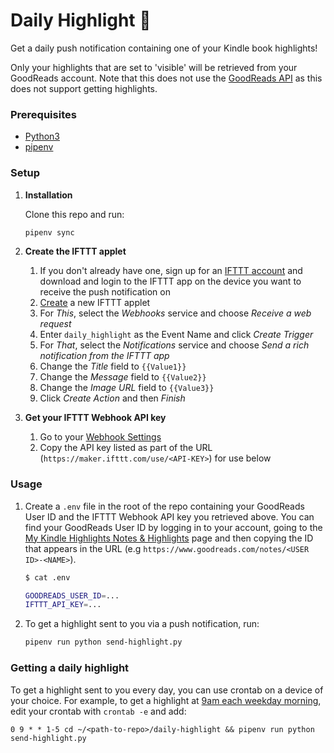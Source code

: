 # Daily Highlight 📖

Get a daily push notification containing one of your Kindle book highlights!

Only your highlights that are set to 'visible' will be retrieved from your
GoodReads account. Note that this does not use the
[GoodReads API](https://www.goodreads.com/api) as this does not support getting
highlights.

### Prerequisites
* [Python3](https://www.python.org/download/releases/3.0/)
* [pipenv](https://pypi.org/project/pipenv/)

### Setup

1. **Installation**

   Clone this repo and run:
   ```bash
   pipenv sync
   ```
1. **Create the IFTTT applet**

   1. If you don't already have one, sign up for an
      [IFTTT account](https://ifttt.com/) and download and login to the IFTTT
      app on the device you want to receive the push notification on
   1. [Create](https://ifttt.com/create) a new IFTTT applet
   1. For _This_, select the _Webhooks_ service and choose
      _Receive a web request_
   1. Enter `daily_highlight` as the Event Name and click _Create Trigger_
   1. For _That_, select the _Notifications_ service and choose
      _Send a rich notification from the IFTTT app_
   1. Change the _Title_ field to `{{Value1}}`
   1. Change the _Message_ field to `{{Value2}}`
   1. Change the _Image URL_ field to `{{Value3}}`
   1. Click _Create Action_ and then _Finish_
1. **Get your IFTTT Webhook API key**
   1. Go to your [Webhook Settings](https://ifttt.com/maker_webhooks/settings)
   1. Copy the API key listed as part of the URL
      (`https://maker.ifttt.com/use/<API-KEY>`) for use below

### Usage

1. Create a `.env` file in the root of the repo containing your GoodReads User
   ID and the IFTTT Webhook API key you retrieved above. You can find your
   GoodReads User ID by logging in to your account, going to the
   [My Kindle Highlights Notes & Highlights](https://www.goodreads.com/notes)
   page and then copying the ID that appears in the URL (e.g
   `https://www.goodreads.com/notes/<USER ID>-<NAME>`).
   ```bash
   $ cat .env

   GOODREADS_USER_ID=...
   IFTTT_API_KEY=...
   ```
1. To get a highlight sent to you via a push notification, run:
   ```bash
   pipenv run python send-highlight.py
   ```

### Getting a daily highlight

To get a highlight sent to you every day, you can use crontab on a device of
your choice. For example, to get a highlight at
[9am each weekday morning](https://crontab.guru/#0_9_*_*_1-5), edit your
crontab with `crontab -e` and add:
```
0 9 * * 1-5 cd ~/<path-to-repo>/daily-highlight && pipenv run python send-highlight.py
```
